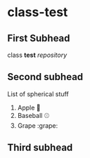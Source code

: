# class-test
## First Subhead
class **test** *repository*

## Second subhead

List of spherical stuff
1. Apple :apple:
2. Baseball :baseball:
3. Grape :grape:

## Third subhead
